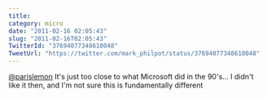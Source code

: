 ```yaml
---
title: 
category: micro
date: "2011-02-16 02:05:43"
slug: "2011-02-16T02:05:43"
TwitterId: "37694077348610048"
TweetUrl: "https://twitter.com/mark_philpot/status/37694077348610048"
---
```


[@parislemon](https://twitter.com/parislemon) It's just too close to what
Microsoft did in the 90's... I didn't like it then, and I'm not sure this is
fundamentally different
